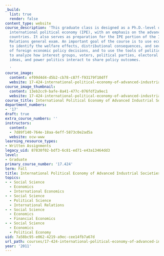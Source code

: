 ```yaml
---
_build:
  list: true
  render: false
content_type: website
course_description: 'This graduate class is designed as a Ph.D.-level overview of
  international political economy (IPE), with an emphasis on the advanced industrial
  countries. It also serves as preparation for the IPE portion of the International
  Relations general exam. An important goal of the course is to use economic theories
  to identify the welfare effects, distributional consequences, and security implication
  of foreign economic policy decisions, and to use the tools of political science
  to analyze how interest groups, voters, political parties, electoral institutions,
  ideas, and power politics interact to share policy outcomes.

  '
course_image:
  content: ef09d4d4-d5b2-cb78-c87f-f93179f10dff
  website: 17-424-international-political-economy-of-advanced-industrial-societies-fall-2011
course_image_thumbnail:
  content: 13eb2cc9-bafe-8a41-477c-076fdf2a9ec1
  website: 17-424-international-political-economy-of-advanced-industrial-societies-fall-2011
course_title: International Political Economy of Advanced Industrial Societies
department_numbers:
- '17'
draft: true
extra_course_numbers: ''
instructors:
  content:
  - 7d89f140-764e-18aa-6eff-5873c0e2ad5a
  website: ocw-www
learning_resource_types:
- Written Assignments
legacy_uid: 87830f02-bdf3-6c81-ed71-e43a13464dd3
level:
- Graduate
primary_course_number: '17.424'
term: Fall
title: International Political Economy of Advanced Industrial Societies
topics:
- - Social Science
  - Economics
  - International Economics
- - Social Science
  - Political Science
  - International Relations
- - Social Science
  - Economics
  - Financial Economics
- - Social Science
  - Economics
  - Political Economy
uid: 7a58bc95-e062-4219-a9ec-cee14fb7a67d
url_path: courses/17-424-international-political-economy-of-advanced-industrial-societies-fall-2011
year: '2011'
---
```


